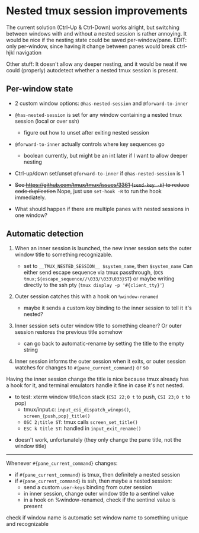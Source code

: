 # Nested tmux session improvements

The current solution (Ctrl-Up & Ctrl-Down) works alright, but switching between
windows with and without a nested session is rather annoying. It would be nice
if the nesting state could be saved per-window/pane. EDIT: only per-window,
since having it change between panes would break ctrl-hjkl navigation

Other stuff: It doesn't allow any deeper nesting, and it would be neat if we
could (properly) autodetect whether a nested tmux session is present.

## Per-window state

* 2 custom window options: `@has-nested-session` and `@forward-to-inner`
* `@has-nested-session` is set for any window containing a nested tmux session (local or over ssh)
  * figure out how to unset after exiting nested session
* `@forward-to-inner` actually controls where key sequences go
  * boolean currently, but might be an int later if I want to allow deeper nesting

* Ctrl-up/down set/unset `@forward-to-inner` if `@has-nested-session` is 1
* ~~See https://github.com/tmux/tmux/issues/3361 (`send-key -K`) to reduce code duplication~~
  Nope, just use `set-hook -R` to run the hook immediately.

+ What should happen if there are multiple panes with nested sessions in one window?

## Automatic detection

1. When an inner session is launched, the new inner session sets the outer
   window title to something recognizable.
   - set to `__TMUX_NESTED_SESSION__ $system_name`, then `$system_name`
   Can either send escape sequence via tmux passthrough, (`DCS tmux;${escape_sequence//\033/\033\033}ST`)
   or maybe writing directly to the ssh pty (`tmux display -p '#{client_tty}'`)
2. Outer session catches this with a hook on `%window-renamed`
   - maybe it sends a custom key binding to the inner session to tell it it's nested?
3. Inner session sets outer window title to something cleaner? Or outer session
   restores the previous title somehow
   - can go back to automatic-rename by setting the title to the empty string

4. Inner session informs the outer session when it exits, or outer session
   watches for changes to `#{pane_current_command}` or so


Having the inner session change the title is nice because tmux already has a hook
for it, and terminal emulators handle it fine in case it's not nested.

+ to test: xterm window title/icon stack (`CSI 22;0 t` to push, `CSI 23;0 t` to pop)
  * tmux/input.c: `input_csi_dispatch_winops()`, `screen_{push,pop}_title()`
  * `OSC 2;title ST`: tmux calls `screen_set_title()`
  * `ESC k title ST`: handled in `input_exit_rename()`
* doesn't work, unfortunately (they only change the pane title, not the window title)


---

Whenever `#{pane_current_command}` changes:

* if `#{pane_current_command}` is tmux, then definitely a nested session
* if `#{pane_current_command}` is ssh, then maybe a nested session:
  * send a custom `user-keys` binding from outer session
  * in inner session, change outer window title to a sentinel value
  * in a hook on %window-renamed, check if the sentinel value is present

check if window name is automatic
set window name to something unique and recognizable
